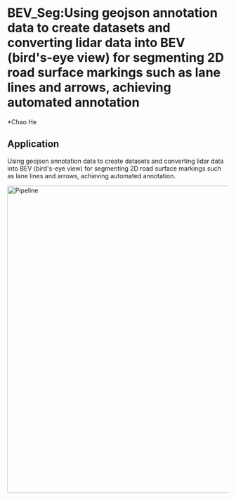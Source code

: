 # BEV_Seg:Using geojson annotation data to create datasets and converting lidar data into BEV (bird's-eye view) for segmenting 2D road surface markings such as lane lines and arrows, achieving automated annotation
*Chao He

## Application
Using geojson annotation data to create datasets and converting lidar data into BEV (bird's-eye view) for segmenting 2D road surface markings such as lane lines and arrows, achieving automated annotation.

<img src="figYRE/pipeline.png" alt="Pipeline" width="700"/>

